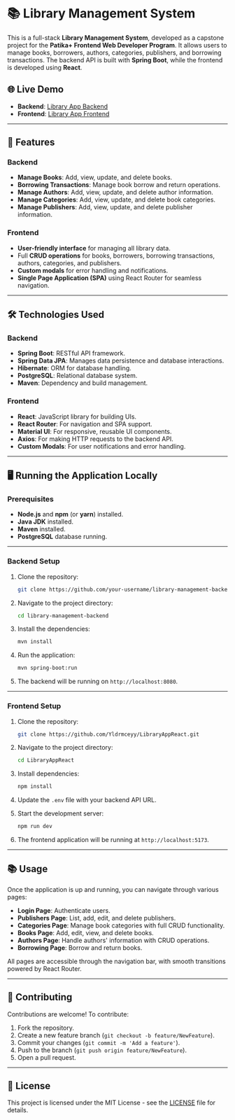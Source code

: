 # 📚 Library Management System

This is a full-stack **Library Management System**, developed as a capstone project for the **Patika+ Frontend Web Developer Program**. It allows users to manage books, borrowers, authors, categories, publishers, and borrowing transactions. The backend API is built with **Spring Boot**, while the frontend is developed using **React**.

## 🌐 Live Demo
- **Backend**: [Library App Backend](https://github.com/Yldrmceyy/LibraryAppSpringBoot)
- **Frontend**: [Library App Frontend](https://github.com/Yldrmceyy/LibraryAppReact)

---

## 🚀 Features

### Backend
- **Manage Books**: Add, view, update, and delete books.
- **Borrowing Transactions**: Manage book borrow and return operations.
- **Manage Authors**: Add, view, update, and delete author information.
- **Manage Categories**: Add, view, update, and delete book categories.
- **Manage Publishers**: Add, view, update, and delete publisher information.

### Frontend
- **User-friendly interface** for managing all library data.
- Full **CRUD operations** for books, borrowers, borrowing transactions, authors, categories, and publishers.
- **Custom modals** for error handling and notifications.
- **Single Page Application (SPA)** using React Router for seamless navigation.

---

## 🛠️ Technologies Used

### Backend
- **Spring Boot**: RESTful API framework.
- **Spring Data JPA**: Manages data persistence and database interactions.
- **Hibernate**: ORM for database handling.
- **PostgreSQL**: Relational database system.
- **Maven**: Dependency and build management.

### Frontend
- **React**: JavaScript library for building UIs.
- **React Router**: For navigation and SPA support.
- **Material UI**: For responsive, reusable UI components.
- **Axios**: For making HTTP requests to the backend API.
- **Custom Modals**: For user notifications and error handling.

---

## 🖥️ Running the Application Locally

### Prerequisites
- **Node.js** and **npm** (or **yarn**) installed.
- **Java JDK** installed.
- **Maven** installed.
- **PostgreSQL** database running.

---

### Backend Setup

1. Clone the repository:
    ```bash
    git clone https://github.com/your-username/library-management-backend.git
    ```
2. Navigate to the project directory:
    ```bash
    cd library-management-backend
    ```
3. Install the dependencies:
    ```bash
    mvn install
    ```
4. Run the application:
    ```bash
    mvn spring-boot:run
    ```
5. The backend will be running on `http://localhost:8080`.

---

### Frontend Setup

1. Clone the repository:
    ```bash
    git clone https://github.com/Yldrmceyy/LibraryAppReact.git
    ```

2. Navigate to the project directory:
    ```bash
    cd LibraryAppReact
    ```

3. Install dependencies:
    ```bash
    npm install
    ```

4. Update the `.env` file with your backend API URL.

5. Start the development server:
    ```bash
    npm run dev
    ```

6. The frontend application will be running at `http://localhost:5173`.

---

## 📚 Usage

Once the application is up and running, you can navigate through various pages:

- **Login Page**: Authenticate users.
- **Publishers Page**: List, add, edit, and delete publishers.
- **Categories Page**: Manage book categories with full CRUD functionality.
- **Books Page**: Add, edit, view, and delete books.
- **Authors Page**: Handle authors' information with CRUD operations.
- **Borrowing Page**: Borrow and return books.

All pages are accessible through the navigation bar, with smooth transitions powered by React Router.

---

## 🤝 Contributing

Contributions are welcome! To contribute:

1. Fork the repository.
2. Create a new feature branch (`git checkout -b feature/NewFeature`).
3. Commit your changes (`git commit -m 'Add a feature'`).
4. Push to the branch (`git push origin feature/NewFeature`).
5. Open a pull request.

---

## 📄 License

This project is licensed under the MIT License - see the [LICENSE](LICENSE) file for details.
